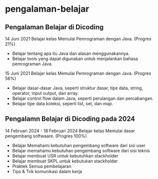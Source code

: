 # pengalaman-belajar

## Pengalaman Belajar di Dicoding

14 Juni 2021
Belajar kelas Memulai Pemrograman dengan Java. (Progres 21%)
* Belajar tentang apa itu Java dan alasan menggunakannya.
* Belajar tools yang dapat digunakan untuk menjalankan bahasa pemrograman Java.

15 Juni 2021
Belajar kelas Memulai Pemrograman dengan Java. (Progres 56%)
* Belajar dasar-dasar Java, seperti struktur dasar, tipe data, string, operator, input output, dan array.
* Belajar control flow dalam Java, seperti perulangan dan percabangan.
* Belajar tipe data koleksi, seperti list, set, dan map.

## Pengalamn Belajar di Dicoding pada 2024

14 Februari 2024 - 18 Februari 2024
Belajar kelas Memulai dasar pengembang softwaare. (Progres 100%)
* Belajar Memahami kebutuhan pengembang software dari sisi user
* Belajar memahamu kebutuhan pengembang software dari sisi teknis
* Belajar membuat USR untuk kebutuhkan stackholder
* Belajar membuat SKPL untuk kebutukan stackholder
* Praktek Semua pembelajaran
* Tips & Trik komunikasi dalam kerja
